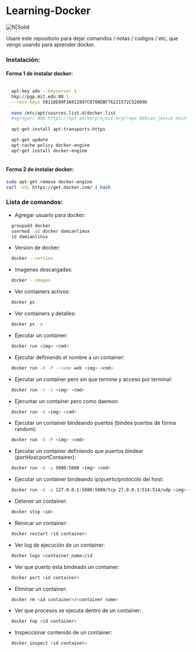# Learning-Docker

![N|Solid](https://www.openshift.org/img/logo-docker-h.svg)

Usare este repositorio para dejar comandos / notas / codigos / etc, que vengo usando para aprender docker.

### Instalación:

#### Forma 1 de instalar docker:
```sh

  apt-key adv --keyserver \
  hkp://pgp.mit.edu:80 \
  --recv-keys 58118E89F3A912897C070ADBF76221572C52609D
  
  nano /etc/apt/sources.list.d/docker.list
  #agregar: deb https://apt.dockerproject.org/repo debian-jessie main
  
  apt-get install apt-transports-https

  apt-get update
  apt-cache policy docker-engine
  apt-get install docker-engine
  
```

#### Forma 2 de instalar docker:
```sh
sudo apt-get remove docker-engine
curl -sSL https://get.docker.com/ | bash
```

### Lista de comandos:

- Agregar usuario para docker:
```sh
  groupadd docker
  usermod -aG docker damianlimux
  id damianlinux
```
- Version de docker:
```sh
  docker --version
```
- Imagenes descargadas:
```sh
  docker --images
```
- Ver containers activos:
```sh
  docker ps
```
- Ver containers y detalles:
```sh
  docker ps -a
```
- Ejecutar un container:
```sh
  docker run <img> <cmd>
```
- Ejecutar definiendo el nombre a un container:
```sh
  docker run -d -P --name web <img> <cmd>
```
- Ejecutar un container pero sin que termine y acceso por terminal:
```sh
  docker run -t -i <img> <cmd>
```
- Ejecuntar un container pero como daemon:
```sh
  docker run -d <img> <cmd>
```
- Ejecutar un container bindeando puertos (bindea puertos de forma random):
```sh
  docker run -d -P <img> <cmd>
```
- Ejecutar un container definiendo que puertos bindear (portHost:portContainer):
```sh
  docker run -d -p 5000:5000 <img> <cmd>
```
- Ejecutar un container bindeando ip/puerto/protocolo del host:
```sh
  docker run -d -p 127.0.0.1:5000:5000/tcp 27.0.0.1:514:514/udp	<img> <cmd>
```
- Detener un container:
```sh
  docker stop <id>
```
- Reinicar un container:
```sh
  docker restart <id container>
```
- Ver log de ejecución de un container:
```sh
  docker logs <container_name>/id
```
- Ver que puerto esta bindeado un container:
```sh
  docker port <id container>
```
- Eliminar un container:
```sh
  docker rm <id container>/<container name>
```
- Ver que procesos se ejecuta dentro de un container:
```sh
  docker top <id container>
```
- Inspeccionar contenido de un container:
```sh
  docker inspect <id container>
```

